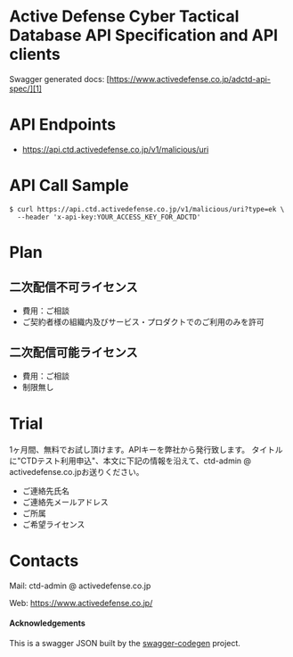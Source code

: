 # Active Defense Cyber Tactical Database API Specification and API clients
Swagger generated docs: [https://www.activedefense.co.jp/adctd-api-spec/][1]

# API Endpoints
- https://api.ctd.activedefense.co.jp/v1/malicious/uri

# API Call Sample
```
$ curl https://api.ctd.activedefense.co.jp/v1/malicious/uri?type=ek \                                 
  --header 'x-api-key:YOUR_ACCESS_KEY_FOR_ADCTD'
```
# Plan
## 二次配信不可ライセンス
- 費用：ご相談
- ご契約者様の組織内及びサービス・プロダクトでのご利用のみを許可

## 二次配信可能ライセンス
- 費用：ご相談
- 制限無し

# Trial
1ヶ月間、無料でお試し頂けます。APIキーを弊社から発行致します。
タイトルに"CTDテスト利用申込"、本文に下記の情報を沿えて、ctd-admin &#064; activedefense.co.jpお送りください。
- ご連絡先氏名
- ご連絡先メールアドレス
- ご所属
- ご希望ライセンス

# Contacts
Mail:
ctd-admin &#064; activedefense.co.jp

Web: 
https://www.activedefense.co.jp/
#### Acknowledgements 
This is a swagger JSON built by the [swagger-codegen](https://github.com/swagger-api/swagger-codegen) project.

[1]: https://www.activedefense.co.jp/adctd-api-spec/